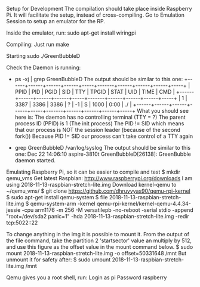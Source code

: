 Setup for Development
The compilation should take place inside Raspberry Pi. It will facilitate the setup, instead of cross-compiling.
Go to Emulation Session to setup an emulator for the RP.

Inside the emulator, run:
sudo apt-get install wiringpi

Compiling:
Just run make

Starting
sudo ./GreenBubbleD

Check the Daemon is running:
- ps -xj | grep GreenBubbleD
	The output should be similar to this one:
	+------+------+------+------+-----+-------+------+------+------+-----+
	| PPID | PID  | PGID | SID  | TTY | TPGID | STAT | UID  | TIME | CMD |
	+------+------+------+------+-----+-------+------+------+------+-----+
	|    1 | 3387 | 3386 | 3386 | ?   |    -1 | S    | 1000 | 0:00 | ./  |
	+------+------+------+------+-----+-------+------+------+------+-----+
	What you should see here is:
		The daemon has no controlling terminal (TTY = ?)
		The parent process ID (PPID) is 1 (The init process)
		The PID != SID which means that our process is NOT the session leader
		(because of the second fork())
		Because PID != SID our process can't take control of a TTY again

- grep GreenBubbleD /var/log/syslog
	The output should be similar to this one:
	Dec 22 14:06:10 aspire-3810t GreenBubbleD[26138]: GreenBubble daemon started.


Emulating Raspberry Pi, so it can be easier to compile and test
$ mkdir qemu_vms
Get latest Raspbian: http://www.raspberrypi.org/downloads
I am using 2018-11-13-raspbian-stretch-lite.img
Download kernel-qemu to ~/qemu_vms/
$ git clone https://github.com/dhruvvyas90/qemu-rpi-kernel
$ sudo apt-get install qemu-system
$ file 2018-11-13-raspbian-stretch-lite.img
$ qemu-system-arm -kernel qemu-rpi-kernel/kernel-qemu-4.4.34-jessie -cpu arm1176 -m 256 -M versatilepb -no-reboot -serial stdio -append "root=/dev/sda2 panic=1" -hda 2018-11-13-raspbian-stretch-lite.img -redir tcp:5022::22

To change anything in the img it is possible to mount it. From the output of the file command, take the partition 2 'startsector' value an multiply by 512, and use this figure as the offset value in the mount command below.
$ sudo mount 2018-11-13-raspbian-stretch-lite.img -o offset=50331648 /mnt
But unmount it for safety after:
$ sudo umount 2018-11-13-raspbian-stretch-lite.img /mnt


Qemu gives you a root shell, run:
Login as pi
Password raspberry


